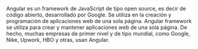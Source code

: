 Angular es un framework de JavaScript de tipo open source, es decir de código abierto, desarrollado por Google. Se utiliza en la creación y programación de aplicaciones web de una sola página.
Angular framework se utiliza para crear y mantener aplicaciones web de una sola página. De hecho, muchas empresas de primer nivel y de tipo mundial, como Google, Nike, Upwork, HBO y otras, usan Angular.